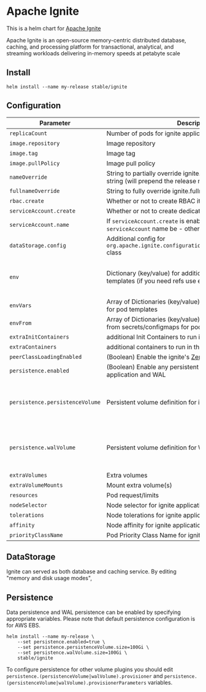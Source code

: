 # Apache Ignite

This is a helm chart for [Apache Ignite](https://ignite.apache.org/)

Apache Ignite is an open-source memory-centric distributed database, caching,
and processing platform for transactional, analytical, and streaming workloads
delivering in-memory speeds at petabyte scale

## Install

```console
helm install --name my-release stable/ignite
```

## Configuration

| Parameter                       | Description                                                                                                    | Default                                                                                                                           |
| ------------------------------- | -------------------------------------------------------------------------------------------------------------- | --------------------------------------------------------------------------------------------------------------------------------- |
| `replicaCount`                  | Number of pods for ignite applications                                                                         | `2`                                                                                                                               |
| `image.repository`              | Image repository                                                                                               | `apacheignite/ignite`                                                                                                             |
| `image.tag`                     | Image tag                                                                                                      | `2.7.6`                                                                                                                           |
| `image.pullPolicy`              | Image pull policy                                                                                              | `IfNotPresent`                                                                                                                    |
| `nameOverride`                  | String to partially override ignite.fullname template with a string (will prepend the release name)            | `nil`                                                                                                                             |
| `fullnameOverride`              | String to fully override ignite.fullname template with a string                                                | `nil`                                                                                                                             |
| `rbac.create`                   | Whether or not to create RBAC items (e.g. role, role-binding)                                                  | `true`                                                                                                                            |
| `serviceAccount.create`         | Whether or not to create dedicated serviceAccount for ignite                                                   | `true`                                                                                                                            |
| `serviceAccount.name`           | If `serviceAccount.create` is enabled, what should the `serviceAccount` name be - otherwise randomly generated | `nil`                                                                                                                             |
| `dataStorage.config`            | Additional config for `org.apache.ignite.configuration.DataStorageConfiguration` class                         | `nil`                                                                                                                             |
| `env`                           | Dictionary (key/value) for additional environment for pod templates (if you need refs use envVars)             | `{ "OPTION_LIBS": "ignite-kubernetes,ignite-rest-http", "IGNITE_QUIET": "false", "JVM_OPTS": "-Djava.net.preferIPv4Stack=true" }` |
| `envVars`                       | Array of Dictionaries (key/value) for additional environment for pod templates                                 | `nil`                                                                                                                             |
| `envFrom`                       | Array of Dictionaries (key/value) for additional environment from secrets/configmaps for pod templates         | `nil`                                                                                                                             |
| `extraInitContainers`           | additional Init Containers to run in the pods                                                                  | `[]`                                                                                                                              |
| `extraContainers`               | additional containers to run in the pods                                                                       | `[]`                                                                                                                              |
| `peerClassLoadingEnabled`       | (Boolean) Enable the ignite's [Zero Deployment](https://apacheignite.readme.io/docs/zero-deployment)           | `false`                                                                                                                           |
| `persistence.enabled`           | (Boolean) Enable any persistent settings for ignite - both application and WAL                                 | `true`                                                                                                                            |
| `persistence.persistenceVolume` | Persistent volume definition for ignite application                                                            | `{ "size": "8Gi", "provisioner": "kubernetes.io/aws-ebs", "volumeBindingMode": "Immediate", "provisionerParameters": { "type": "gp2", "fsType": "ext4" } }`         |
| `persistence.walVolume`         | Persistent volume definition for WAL storage                                                                   | `{ "size": "8Gi", "provisioner": "kubernetes.io/aws-ebs", "volumeBindingMode": "Immediate", "provisionerParameters": { "type": "gp2", "fsType": "ext4" } }`         |
| `extraVolumes`                  | Extra volumes                                                                                                  | `nil`                                                                                                                             |
| `extraVolumeMounts`             | Mount extra volume(s)                                                                                          | `nil`                                                                                                                             |
| `resources`                     | Pod request/limits                                                                                             | `{}`                                                                                                                              |
| `nodeSelector`                  | Node selector for ignite application                                                                           | `{}`                                                                                                                              |
| `tolerations`                   | Node tolerations for ignite application                                                                        | `[]`                                                                                                                              |
| `affinity`                      | Node affinity for ignite application                                                                           | `{}`                                                                                                                              |
| `priorityClassName`             | Pod Priority Class Name for ignite application                                                                 | `""`                                                                                                                              |

## DataStorage

Ignite can served as both database and caching service. By editing "memory and disk usage modes", 

## Persistence

Data persistence and WAL persistence can be enabled by specifying appropriate
variables. Please note that default persistence configuration is for AWS EBS.

```console
helm install --name my-release \
    --set persistence.enabled=true \
    --set persistence.persistenceVolume.size=100Gi \
    --set persistence.walVolume.size=100Gi \
    stable/ignite
```

To configure persistence for other volume plugins you should edit
`persistence.(persistenceVolume|walVolume).provisioner` and `persistence.(persistenceVolume|walVolume).provisionerParameters` variables.

